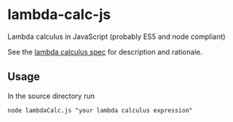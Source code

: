 # lambda-calc-js
Lambda calculus in JavaScript (probably ES5 and node compliant)

See the [lambda calculus spec](https://github.com/mjgpy3/lambda-calc-spec) for
description and rationale.

## Usage
In the source directory run
```
node lambdaCalc.js "your lambda calculus expression"
```
